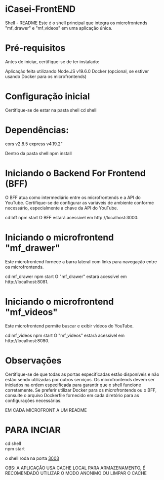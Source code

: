 # iCasei-FrontEND
 
Shell - README
Este é o shell principal que integra os microfrontends "mf_drawer" e "mf_videos" em uma aplicação única.

# Pré-requisitos
Antes de iniciar, certifique-se de ter instalado:

Aplicação feita utilizando Node.JS v19.6.0
Docker (opcional, se estiver usando Docker para os microfrontends)

# Configuração inicial
Certifique-se de estar na pasta shell
cd shell


# Dependências:
cors v2.8.5
express v4.19.2"

Dentro da pasta shell 
npm install


# Iniciando o Backend For Frontend (BFF)

O BFF atua como intermediário entre os microfrontends e a API do YouTube. Certifique-se de configurar as variáveis de ambiente conforme necessário, especialmente a chave da API do YouTube.


cd bff
npm start
O BFF estará acessível em http://localhost:3000.

# Iniciando o microfrontend "mf_drawer"
Este microfrontend fornece a barra lateral com links para navegação entre os microfrontends.


cd mf_drawer
npm start
O "mf_drawer" estará acessível em http://localhost:8081.

# Iniciando o microfrontend "mf_videos"
Este microfrontend permite buscar e exibir vídeos do YouTube.


cd mf_videos
npm start
O "mf_videos" estará acessível em http://localhost:8080.

# Observações
Certifique-se de que todas as portas especificadas  estão disponíveis e não estão sendo utilizadas por outros serviços.
Os microfrontends devem ser iniciados na ordem especificada para garantir que o shell funcione corretamente.
Se preferir utilizar Docker para os microfrontends ou o BFF, consulte o arquivo Dockerfile fornecido em cada diretório para as configurações necessárias.

EM CADA MICROFRONT A UM README


# PARA INCIAR 

cd shell  
npm start

o shell roda na porta [3003 ](http://localhost:3003/)


OBS: A APLICAÇÃO USA CACHE LOCAL PARA ARMAZENAMENTO, É RECOMENDADO UTILIZAR O MODO ANONIMO OU LIMPAR O CACHE 